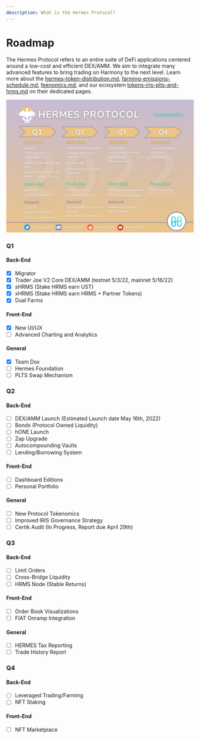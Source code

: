 ```yaml
---
description: What is the Hermes Protocol?
---
```


# Roadmap

The Hermes Protocol refers to an entire suite of DeFi applications centered around a low-cost and efficient DEX/AMM. We aim to integrate many advanced features to bring trading on Harmony to the next level. Learn more about the [hermes-token-distribution.md](tokenomics/hermes-token-distribution.md "mention"), [farming-emissions-schedule.md](tokenomics/farming-emissions-schedule.md "mention"), [feenomics.md](tokenomics/feenomics.md "mention"), and our ecosystem [tokens-iris-plts-and-hrms.md](tokenomics/tokens-iris-plts-and-hrms.md "mention") on their dedicated pages.

![](<.gitbook/assets/New Roadmap.png>)

### Q1

#### Back-End

* [x] Migrator
* [x] Trader Joe V2 Core DEX/AMM (testnet 5/3/22, mainnet 5/16/22)
* [x] sHRMS (Stake HRMS earn UST)
* [x] xHRMS (Stake HRMS earn HRMS + Partner Tokens)
* [x] Dual Farms

#### Front-End

* [x] New UI/UX
* [ ] Advanced Charting and Analytics

#### General

* [x] Team Dox
* [ ] Hermes Foundation
* [ ] PLTS Swap Mechanism

### Q2

#### Back-End

* [ ] DEX/AMM Launch (Estimated Launch date May 16th, 2022)
* [ ] Bonds (Protocol Owned Liquidity)
* [ ] hONE Launch
* [ ] Zap Upgrade
* [ ] Autocompounding Vaults
* [ ] Lending/Borrowing System

#### Front-End

* [ ] Dashboard Editions
* [ ] Personal Portfolio

#### General

* [ ] New Protocol Tokenomics
* [ ] Improved IRIS Governance Strategy
* [ ] Certik Audit (In Progress, Report due April 29th)

### Q3

#### Back-End

* [ ] Limit Orders
* [ ] Cross-Bridge Liquidity
* [ ] HRMS Node (Stable Returns)

#### Front-End

* [ ] Order Book Visualizations
* [ ] FIAT Onramp Integration

#### General

* [ ] HERMES Tax Reporting
* [ ] Trade History Report

### Q4

#### Back-End

* [ ] Leveraged Trading/Farming
* [ ] NFT Staking

#### Front-End

* [ ] NFT Marketplace
